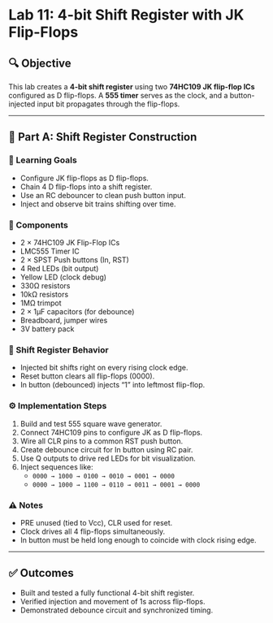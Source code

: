 # Lab 11: 4-bit Shift Register with JK Flip-Flops

## 🔍 Objective

This lab creates a **4-bit shift register** using two **74HC109 JK flip-flop ICs** configured as D flip-flops. A **555 timer** serves as the clock, and a button-injected input bit propagates through the flip-flops.

---

## 🧪 Part A: Shift Register Construction

### 🔧 Learning Goals

- Configure JK flip-flops as D flip-flops.
- Chain 4 D flip-flops into a shift register.
- Use an RC debouncer to clean push button input.
- Inject and observe bit trains shifting over time.

### 🧱 Components

- 2 × 74HC109 JK Flip-Flop ICs
- LMC555 Timer IC
- 2 × SPST Push buttons (In, RST)
- 4 Red LEDs (bit output)
- Yellow LED (clock debug)
- 330Ω resistors
- 10kΩ resistors
- 1MΩ trimpot
- 2 × 1µF capacitors (for debounce)
- Breadboard, jumper wires
- 3V battery pack

### 📐 Shift Register Behavior

- Injected bit shifts right on every rising clock edge.
- Reset button clears all flip-flops (0000).
- In button (debounced) injects “1” into leftmost flip-flop.

### ⚙️ Implementation Steps

1. Build and test 555 square wave generator.
2. Connect 74HC109 pins to configure JK as D flip-flops.
3. Wire all CLR pins to a common RST push button.
4. Create debounce circuit for In button using RC pair.
5. Use Q outputs to drive red LEDs for bit visualization.
6. Inject sequences like:
   - `0000 → 1000 → 0100 → 0010 → 0001 → 0000`
   - `0000 → 1000 → 1100 → 0110 → 0011 → 0001 → 0000`

### ⚠️ Notes

- PRE unused (tied to Vcc), CLR used for reset.
- Clock drives all 4 flip-flops simultaneously.
- In button must be held long enough to coincide with clock rising edge.

---

## ✅ Outcomes

- Built and tested a fully functional 4-bit shift register.
- Verified injection and movement of 1s across flip-flops.
- Demonstrated debounce circuit and synchronized timing.

